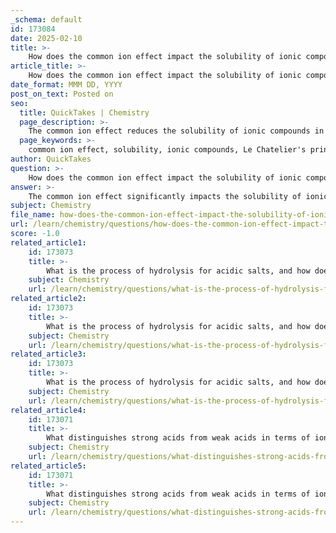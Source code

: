 ```yaml
---
_schema: default
id: 173084
date: 2025-02-10
title: >-
    How does the common ion effect impact the solubility of ionic compounds?
article_title: >-
    How does the common ion effect impact the solubility of ionic compounds?
date_format: MMM DD, YYYY
post_on_text: Posted on
seo:
  title: QuickTakes | Chemistry
  page_description: >-
    The common ion effect reduces the solubility of ionic compounds in the presence of a common ion, explained by Le Chatelier's principle. It has implications in precipitation reactions and buffer solutions, important in chemical equilibria and applications in chemistry.
  page_keywords: >-
    common ion effect, solubility, ionic compounds, Le Chatelier's principle, equilibrium, silver chloride, precipitation, buffer solutions, analytical chemistry, chemical equilibria
author: QuickTakes
question: >-
    How does the common ion effect impact the solubility of ionic compounds?
answer: >-
    The common ion effect significantly impacts the solubility of ionic compounds by reducing their solubility in the presence of a common ion. This phenomenon can be explained through Le Chatelier's principle, which states that if a system at equilibrium is disturbed, the system will shift in a direction that counteracts the disturbance.\n\n### Explanation of the Common Ion Effect\n\nWhen a salt is dissolved in water, it dissociates into its constituent ions. For example, consider the dissociation of silver chloride (AgCl):\n\n$$\nAgCl(s) \rightleftharpoons Ag^+(aq) + Cl^-(aq)\n$$\n\nIf a common ion, such as chloride ions (Cl⁻), is added to the solution (for instance, by adding sodium chloride (NaCl)), the concentration of Cl⁻ ions increases. According to Le Chatelier's principle, the equilibrium will shift to the left to reduce the concentration of the added Cl⁻ ions, resulting in a decrease in the solubility of AgCl. This can be represented as:\n\n$$\nAgCl(s) + Cl^-(aq) \rightleftharpoons Ag^+(aq) + Cl^-(aq)\n$$\n\n### Implications of the Common Ion Effect\n\n1. **Decreased Solubility**: The presence of a common ion decreases the solubility of the salt. This is particularly important in precipitation reactions, where the addition of a common ion can lead to the formation of a precipitate.\n\n2. **Buffer Solutions**: The common ion effect is also crucial in buffer solutions. When a common ion is added to a buffer, it alters the equilibrium between the weak acid and its conjugate base, which can stabilize the pH of the solution.\n\n3. **Applications**: This principle is utilized in various applications, including analytical chemistry for the selective precipitation of ions and in biological systems where ion concentrations must be carefully controlled.\n\n### Conclusion\n\nIn summary, the common ion effect leads to a decrease in the solubility of ionic compounds when a common ion is introduced into the solution. This effect is essential for understanding various chemical equilibria and has practical applications in both laboratory and biological contexts.
subject: Chemistry
file_name: how-does-the-common-ion-effect-impact-the-solubility-of-ionic-compounds.md
url: /learn/chemistry/questions/how-does-the-common-ion-effect-impact-the-solubility-of-ionic-compounds
score: -1.0
related_article1:
    id: 173073
    title: >-
        What is the process of hydrolysis for acidic salts, and how does it affect pH?
    subject: Chemistry
    url: /learn/chemistry/questions/what-is-the-process-of-hydrolysis-for-acidic-salts-and-how-does-it-affect-ph
related_article2:
    id: 173073
    title: >-
        What is the process of hydrolysis for acidic salts, and how does it affect pH?
    subject: Chemistry
    url: /learn/chemistry/questions/what-is-the-process-of-hydrolysis-for-acidic-salts-and-how-does-it-affect-ph
related_article3:
    id: 173073
    title: >-
        What is the process of hydrolysis for acidic salts, and how does it affect pH?
    subject: Chemistry
    url: /learn/chemistry/questions/what-is-the-process-of-hydrolysis-for-acidic-salts-and-how-does-it-affect-ph
related_article4:
    id: 173071
    title: >-
        What distinguishes strong acids from weak acids in terms of ionization?
    subject: Chemistry
    url: /learn/chemistry/questions/what-distinguishes-strong-acids-from-weak-acids-in-terms-of-ionization
related_article5:
    id: 173071
    title: >-
        What distinguishes strong acids from weak acids in terms of ionization?
    subject: Chemistry
    url: /learn/chemistry/questions/what-distinguishes-strong-acids-from-weak-acids-in-terms-of-ionization
---
```


&nbsp;